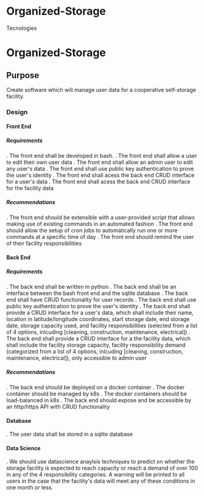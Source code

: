# Organized-Storage
Tecnologies
# Organized-Storage

## Purpose

Create software which will manage user data for a cooperative self-storage facility.

### Design

#### Front End

##### Requirements

. The front end shall be developed in bash.
. The front end shall allow a user to edit their own user data
. The front end shall allow an admin user to edit any user's data
. The front end shall use public key authentication to prove the user's identity
. The front end shall acess the back end CRUD interface for a user's data
. The front end shall acess the back end CRUD interface for the facility data

##### Recommendations

. The front end should be extensible with a user-provided script that allows making use of existing commands in an automated fashion
. The front end should allow the setup of cron jobs to automatically run one or more commands at a specific time of day
. The front end should remind the user of their facility responsibilities

#### Back End

##### Requirements

. The back end shall be written in python
. The back end shall be an interface between the bash front end and the sqlite database
. The back end shall have CRUD functionality for user records
. The back end shall use public key authentication to prove the user's identity
. The back end shall provide a CRUD interface for a user's data, which shall include their name, location in latitude/longitude coordinates, start storage date, end storage date, storage capacity used, and facility responsibilities (selected from a list of 4 options, inlcuding [cleaning, construction, maintenance, electrical])
. The back end shall provide a CRUD interface for a the facility data, which shall include the facility storage capacity, facility responsibility demand (categorized from a list of 4 options, inlcuding [cleaning, construction, maintenance, electrical]), only accessible to admin user

##### Recommendations

. The back end should be deployed on a docker container
. The docker container should be managed by k8s
. The docker containers should be load-balanced in k8s
. The back end should expose and be accessible by an http/https API with CRUD functionality

#### Database

. The user data shall be stored in a sqlite database

#### Data Science

. We should use datascience anaylsis techniques to predict on whether the storage facility is expected to reach capacity or reach a demand of over 100 in any of the 4 responsibility categories. A warning will be printed to all users in the case that the facility's data will meet any of these conditions in one month or less.

